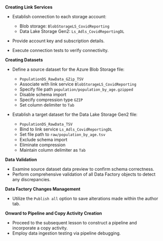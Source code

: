 
**Creating Link Services**

- Establish connection to each storage account:
    
    - Blob storage: `BlobStorageLS_CovidReporting`
    - Data Lake Storage Gen2: `Ls_Adls_CovidReportingDL`
    
- Provide account key and subscription details.
- Execute connection tests to verify connectivity.

**Creating Datasets**

- Define a source dataset for the Azure Blob Storage file:
    
    - `PopulationDS_RawData_GZip_TSV`
    - Associate with link service `BlobStorageLS_CovidReporting`
    - Specify file path `population/population_by_age.gzipped`
    - Disable schema import
    - Specify compression type `GZIP`
    - Set column delimiter to `Tab`
    
- Establish a target dataset for the Data Lake Storage Gen2 file:
    
    - `PopulationDS_RawData_TSV`
    - Bind to link service `Ls_Adls_CovidReportingDL`
    - Set file path to `raw/population_by_age.tsv`
    - Exclude schema import
    - Eliminate compression
    - Maintain column delimiter as `Tab`
    

**Data Validation**

- Examine source dataset data preview to confirm schema correctness.
- Perform comprehensive validation of all Data Factory objects to detect any discrepancies.

**Data Factory Changes Management**

- Utilize the `Publish all` option to save alterations made within the author tab.

**Onward to Pipeline and Copy Activity Creation**

- Proceed to the subsequent lesson to construct a pipeline and incorporate a copy activity.
- Employ data ingestion testing via pipeline debugging.